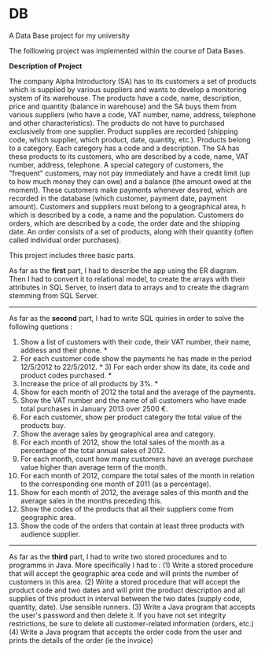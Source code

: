 # DB
A Data Base project for my university

The folllowing project was implemented within the course of Data Bases.

**Description of Project**

The company Alpha Introductory (SA) has to its customers a set of products which
is supplied by various suppliers and wants to develop a monitoring system
of its warehouse. The products have a code, name, description, price and quantity (balance in
warehouse) and the SA buys them from various suppliers (who have a code, VAT number,
name, address, telephone and other characteristics). The products do not have to
purchased exclusively from one supplier. Product supplies are recorded
(shipping code, which supplier, which product, date, quantity, etc.). Products
belong to a category. Each category has a code and a description. The SA has
these products to its customers, who are described by a code, name, VAT number,
address, telephone. A special category of customers, the "frequent" customers, may not
pay immediately and have a credit limit (up to how much money they can owe) and
a balance (the amount owed at the moment). These customers make payments whenever
desired, which are recorded in the database (which customer, payment date,
payment amount). Customers and suppliers must belong to a geographical area, h
which is described by a code, a name and the population. Customers do
orders, which are described by a code, the order date and the
shipping date. An order consists of a set of products, along with
their quantity (often called individual order purchases). 


This project includes three basic parts. 

As far as the **first** part, I had to describe the app using the ER diagram. Then I had to convert it to relational model, to create the arrays with their attributes in SQL Server, to insert data to arrays and to create the diagram stemming from SQL Server.   


--------------------------------------------------------------------------------------------------------------------------------------------

As far as the **second** part, I had to write SQL quiries in order to solve the following quetions : 
1) Show a list of customers with their code, their VAT number, their name, address
and their phone. *
2) For each customer code show the payments he has made in the period 12/5/2012 to
22/5/2012. * 3) For each order show its date, its code and product codes
purchased. *
4) Increase the price of all products by 3%. *
5) Show for each month of 2012 the total and the average of the payments.
6) Show the VAT number and the name of all customers who have made total purchases in
January 2013 over 2500 €.
7) For each customer, show per product category the total value of the products
buy.
8) Show the average sales by geographical area and category.
9) For each month of 2012, show the total sales of the month as a percentage of the total
annual sales of 2012.
10) For each month, count how many customers have an average purchase value higher than average
term of the month.
11) For each month of 2012, compare the total sales of the month in relation to the corresponding one
month of 2011 (as a percentage).
12) Show for each month of 2012, the average sales of this month and the average
sales in the months preceding this.
13) Show the codes of the products that all their suppliers come from
geographic area.
14) Show the code of the orders that contain at least three products with audience
supplier. 

--------------------------------------------------------------------------------------------------------------------------------------------

As far as the **third** part, I had to write two stored procedures and to programms in Java. More specifically I had to :
(1) Write a stored procedure that will accept the geographic area code and will
prints the number of customers in this area.
(2) Write a stored procedure that will accept the product code and two dates and
will print the product description and all supplies of this product in
interval between the two dates (supply code, quantity, date).
Use sensible runners.
(3) Write a Java program that accepts the user's password and
then delete it. If you have not set integrity restrictions, be sure to
delete all customer-related information (orders, etc.)
(4) Write a Java program that accepts the order code from the user and
prints the details of the order (ie the invoice) 
